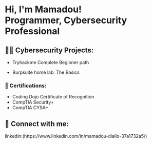 <h1>Hi, I'm Mamadou! <br/>Programmer, Cybersecurity Professional</a>

<h2>👨‍💻 Cybersecurity Projects:</h2>


- Tryhackme Complete Beginner path

- Burpsuite home lab: The Basics


<h3>📄 Certifications:</h3>

- Coding Dojo Certificate of Recognition
- CompTIA Security+
- CompTIA CYSA+

<h2> 🤳 Connect with me:</h2>
linkedin:(https://www.linkedin.com/in/mamadou-diallo-37a1732a5/)<!--
**joshmadakor1/joshmadakor1** is a ✨ _special_ ✨ repository because its `README.md` (this file) appears on your GitHub profile.

Here are some ideas to get you started:

- 🔭 I’m currently working on ...
- 🌱 I’m currently learning ...
- 👯 I’m looking to collaborate on ...
- 🤔 I’m looking for help with ...
- 💬 Ask me about ...
- 📫 How to reach me: ...
- 😄 Pronouns: ...
- ⚡ Fun fact: ...
-->

